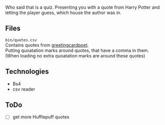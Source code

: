 Who said that is a quiz. Presenting you with a quote from Harry Potter and letting the player guess, which house the author was in.

## Files
`bin/quotes.csv`  
Contains quotes from [greetingcardpoet](https://www.greetingcardpoet.com/magical-harry-potter-quotes).  
Putting quoatation marks around quotes, that have a comma in them.  
(When loading no extra quoatation marks are around these quotes)

## Technologies
- Bs4
- csv reader

## ToDo
- [ ] get more Hufflepuff quotes